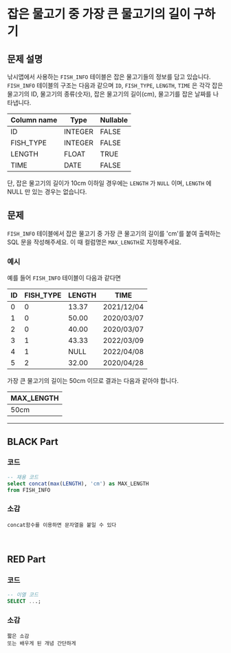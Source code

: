 # 잡은 물고기 중 가장 큰 물고기의 길이 구하기

## 문제 설명

낚시앱에서 사용하는 `FISH_INFO` 테이블은 잡은 물고기들의 정보를 담고 있습니다. `FISH_INFO` 테이블의 구조는 다음과 같으며 `ID`, `FISH_TYPE`, `LENGTH`, `TIME` 은 각각 잡은 물고기의 ID, 물고기의 종류(숫자), 잡은 물고기의 길이(cm), 물고기를 잡은 날짜를 나타냅니다.

| Column name | Type    | Nullable |
|-------------|---------|----------|
| ID          | INTEGER | FALSE    |
| FISH_TYPE   | INTEGER | FALSE    |
| LENGTH      | FLOAT   | TRUE     |
| TIME        | DATE    | FALSE    |

단, 잡은 물고기의 길이가 10cm 이하일 경우에는 `LENGTH` 가 `NULL` 이며, `LENGTH` 에 NULL 만 있는 경우는 없습니다.

## 문제

`FISH_INFO` 테이블에서 잡은 물고기 중 가장 큰 물고기의 길이를 'cm'를 붙여 출력하는 SQL 문을 작성해주세요. 이 때 컬럼명은 `MAX_LENGTH`로 지정해주세요.

### 예시

예를 들어 `FISH_INFO` 테이블이 다음과 같다면

| ID  | FISH_TYPE | LENGTH | TIME       |
|-----|-----------|--------|------------|
| 0   | 0         | 13.37  | 2021/12/04 |
| 1   | 0         | 50.00  | 2020/03/07 |
| 2   | 0         | 40.00  | 2020/03/07 |
| 3   | 1         | 43.33  | 2022/03/09 |
| 4   | 1         | NULL   | 2022/04/08 |
| 5   | 2         | 32.00  | 2020/04/28 |

가장 큰 물고기의 길이는 50cm 이므로 결과는 다음과 같아야 합니다.

| MAX_LENGTH |
|------------|
| 50cm       |


---
## BLACK Part

### 코드
```sql
-- 재용 코드
select concat(max(LENGTH), 'cm') as MAX_LENGTH
from FISH_INFO 
```
### 소감
```plaintext
concat함수를 이용하면 문자열을 붙일 수 있다
```

<br/>


## RED Part

### 코드
```sql
-- 이열 코드
SELECT ...;
```
### 소감
```plaintext
짧은 소감
또는 배우게 된 개념 간단하게
```

